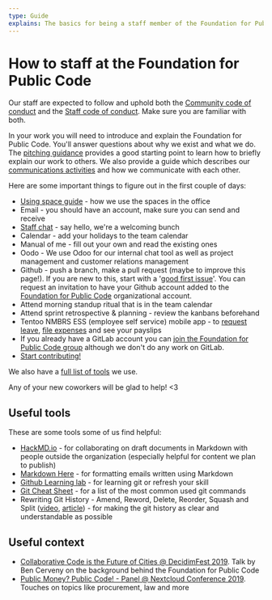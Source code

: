 ```yaml
---
type: Guide
explains: The basics for being a staff member of the Foundation for Public Code
---
```


# How to staff at the Foundation for Public Code

Our staff are expected to follow and uphold both the [Community code of conduct](../CODE_OF_CONDUCT.md) and the [Staff code of conduct](../organization/staff-code-of-conduct.md). Make sure you are familiar with both.

In your work you will need to introduce and explain the Foundation for Public Code. You'll answer questions about why we exist and what we do. The [pitching guidance](../activities/communication/pitching.md) provides a good starting point to learn how to briefly explain our work to others. We also provide a guide which describes our [communications activities](../activities/communication/index.md) and how we communicate with each other.

Here are some important things to figure out in the first couple of days:

* [Using space guide](../activities/office-management/using-space.md) - how we use the spaces in the office
* Email - you should have an account, make sure you can send and receive
* [Staff chat](../activities/communication/using-chat.md) - say hello, we're a welcoming bunch
* Calendar - add your holidays to the team calendar
* Manual of me - fill out your own and read the existing ones
* Oodo - We use Odoo for our internal chat tool as well as project management and customer relations management
* Github - push a branch, make a pull request (maybe to improve this page!). If you are new to this, start with a '[good first issue](https://github.com/publiccodenet/about/issues?q=is%3Aissue+is%3Aopen+label%3A%22good+first+issue%22)'. You can request an invitation to have your Github account added to the [Foundation for Public Code](https://github.com/publiccodenet/) organizational account.
* Attend morning standup ritual that is in the team calendar
* Attend sprint retrospective & planning - review the kanbans beforehand
* Tentoo NMBRS ESS (employee self service) mobile app - to [request leave](../activities/staff-information/leave.md), [file expenses](../activities/staff-information/expense.md) and see your payslips
* If you already have a GitLab account you can [join the Foundation for Public Code group](https://gitlab.com/publiccodenet) although we don't do any work on GitLab.
* [Start contributing!](../activities/documentation/index.md)

We also have a [full list of tools](https://about.publiccode.net/activities/tool-management/) we use.

Any of your new coworkers will be glad to help! <3

## Useful tools

These are some tools some of us find helpful:

* [HackMD.io](https://hackmd.io/) - for collaborating on draft documents in Markdown with people outside the organization (especially helpful for content we plan to publish)
* [Markdown Here](https://markdown-here.com/) - for formatting emails written using Markdown
* [Github Learning lab](https://lab.github.com/) - for learning git or refresh your skill
* [Git Cheat Sheet](https://education.github.com/git-cheat-sheet-education.pdf) - for a list of the most common used git commands
* Rewriting Git History - Amend, Reword, Delete, Reorder, Squash and Split ([video](https://www.youtube.com/watch?v=ElRzTuYln0M), [article](https://www.themoderncoder.com/rewriting-git-history/)) - for making the git history as clear and understandable as possible

## Useful context

* [Collaborative Code is the Future of Cities @ DecidimFest 2019](https://www.youtube.com/watch?v=cnJtnZ9Cx1o). Talk by Ben Cerveny on the background behind the Foundation for Public Code
* [Public Money? Public Code! - Panel @ Nextcloud Conference 2019](https://youtube.com/watch?v=QHFkD4xfd6c). Touches on topics like procurement, law and more
